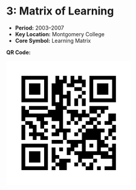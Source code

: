 # 3: Matrix of Learning

- **Period:** 2003–2007
- **Key Location:** Montgomery College
- **Core Symbol:** Learning Matrix

**QR Code:**

![QR_3: Matrix of Learning](../QR/Chapter_3_QR.png)
